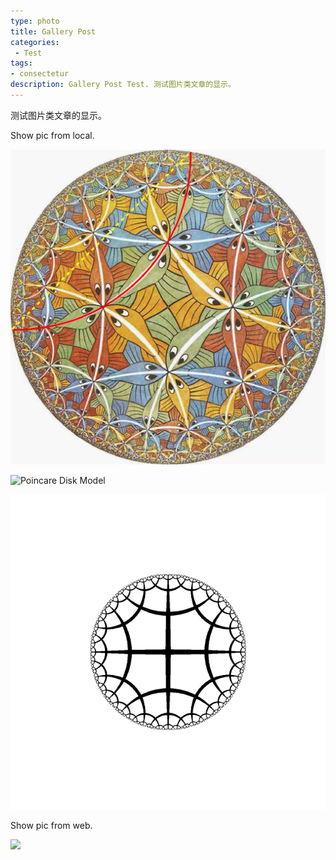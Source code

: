 ```yaml
---
type: photo
title: Gallery Post
categories:
 - Test
tags:
- consectetur
description: Gallery Post Test. 测试图片类文章的显示。
---
```


测试图片类文章的显示。

<!-- more -->
Show pic from local.

<img class="centered" src="../assets/images/Poincare_disk_model.png" />

![Poincare Disk Model](oudeng.github.io/assets/images/Poincare_disk_model.png)

<img class="centered" src="../assets/images/hyp_ani.gif" />


Show pic from web.

<img class="centered" src="http://ww3.sinaimg.cn/mw690/81b78497jw1emfgwjrh2pj21hc0u01g3.jpg" />


